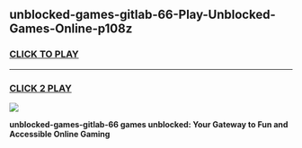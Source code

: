 
## unblocked-games-gitlab-66-Play-Unblocked-Games-Online-p108z
<h3>
<a href="https://premium76.site?title=unblocked-games-gitlab-66&ref=25A">CLICK TO PLAY</a></h3>
<hr>

<h3>
<a href="https://premium76.site?title=unblocked-games-gitlab-66&ref=25A">CLICK 2 PLAY</a>
  
</h3>

<a href="https://premium76.site?title=unblocked-games-gitlab-66&ref=25A"><img src="https://clearcache.store/games.png"></a>


**unblocked-games-gitlab-66 games unblocked: Your Gateway to Fun and Accessible Online Gaming**
